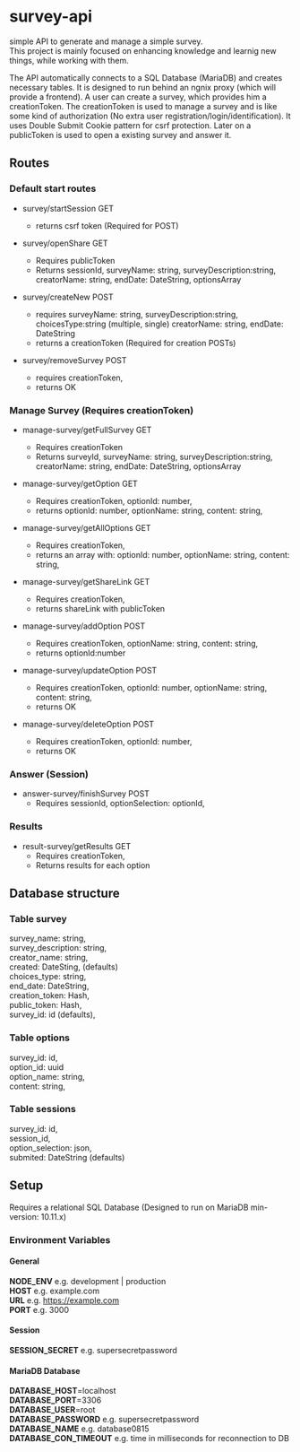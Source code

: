 # survey-api
simple API to generate and manage a simple survey.  
This project is mainly focused on enhancing knowledge and learnig new things, while working with them.  

The API automatically connects to a SQL Database (MariaDB) and creates necessary tables.
It is designed to run behind an ngnix proxy (which will provide a frontend).
A user can create a survey, which provides him a creationToken. The creationToken is used to manage a survey and is like some kind of authorization (No extra user registration/login/identification).
It uses Double Submit Cookie pattern for csrf protection.
Later on a publicToken is used to open a existing survey and answer it.


## Routes
### Default start routes
- survey/startSession GET
	- returns csrf token (Required for POST)
- survey/openShare GET
	- Requires publicToken
	- Returns sessionId, surveyName: string, surveyDescription:string, creatorName: string, endDate: DateString, optionsArray

- survey/createNew POST
	- requires surveyName: string, surveyDescription:string, choicesType:string (multiple, single) creatorName: string, endDate: DateString
	- returns a creationToken (Required for creation POSTs)
- survey/removeSurvey POST
	- requires creationToken,
	- returns OK

### Manage Survey (Requires creationToken)
- manage-survey/getFullSurvey GET
	- Requires creationToken  
	- Returns surveyId, surveyName: string, surveyDescription:string, creatorName: string, endDate: DateString, optionsArray
- manage-survey/getOption GET
	- Requires creationToken, optionId: number,
	- returns optionId: number, optionName: string, content: string,
- manage-survey/getAllOptions GET
	- Requires creationToken,
	- returns an array with: optionId: number, optionName: string, content: string,
- manage-survey/getShareLink GET
	- Requires creationToken,
	- returns shareLink with publicToken

- manage-survey/addOption POST
	- Requires creationToken, optionName: string, content: string, 
	- returns optionId:number
- manage-survey/updateOption POST
	- Requires creationToken, optionId: number, optionName: string, content: string, 
	- returns OK
- manage-survey/deleteOption POST
	- Requires creationToken, optionId: number,
	- returns OK


### Answer (Session)
- answer-survey/finishSurvey POST
	- Requires sessionId, optionSelection: optionId,

### Results
- result-survey/getResults GET
	- Requires creationToken,
	- Returns results for each option

## Database structure
### Table survey
survey_name: string,  
survey_description: string,  
creator_name: string,  
created: DateSting, (defaults)  
choices_type: string,  
end_date: DateString,  
creation_token: Hash,  
public_token: Hash,  
survey_id: id (defaults),  

### Table options
survey_id: id,  
option_id: uuid  
option_name: string,  
content: string,  

### Table sessions
survey_id: id,  
session_id,  
option_selection: json,  
submited: DateString (defaults)  

## Setup
Requires a relational SQL Database (Designed to run on MariaDB min-version: 10.11.x)
### Environment Variables

#### General
**NODE_ENV** e.g. development | production  
**HOST** e.g. example.com  
**URL** e.g. https://example.com  
**PORT** e.g. 3000  

#### Session
**SESSION_SECRET** e.g. supersecretpassword  

#### MariaDB Database
**DATABASE_HOST**=localhost  
**DATABASE_PORT**=3306  
**DATABASE_USER**=root  
**DATABASE_PASSWORD** e.g. supersecretpassword  
**DATABASE_NAME** e.g. database0815  
**DATABASE_CON_TIMEOUT** e.g. time in milliseconds for reconnection to DB  


